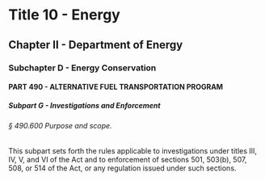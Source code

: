 
# Title 10 - Energy
## Chapter II - Department of Energy
### Subchapter D - Energy Conservation
#### PART 490 - ALTERNATIVE FUEL TRANSPORTATION PROGRAM
##### Subpart G - Investigations and Enforcement
###### § 490.600 Purpose and scope.

This subpart sets forth the rules applicable to investigations under titles III, IV, V, and VI of the Act and to enforcement of sections 501, 503(b), 507, 508, or 514 of the Act, or any regulation issued under such sections.
